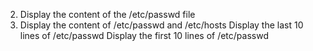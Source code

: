 2. Display the content of the /etc/passwd file
3. Display the content of /etc/passwd and /etc/hosts
Display the last 10 lines of /etc/passwd
Display the first 10 lines of /etc/passwd
